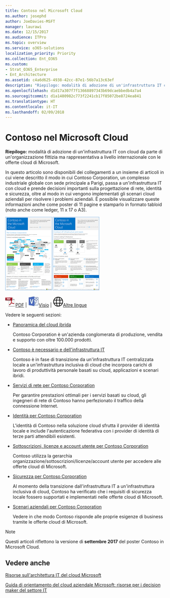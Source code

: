 ```yaml
---
title: Contoso nel Microsoft Cloud
ms.author: josephd
author: JoeDavies-MSFT
manager: laurawi
ms.date: 12/15/2017
ms.audience: ITPro
ms.topic: overview
ms.service: o365-solutions
localization_priority: Priority
ms.collection: Ent_O365
ms.custom:
- Strat_O365_Enterprise
- Ent_Architecture
ms.assetid: c4a6d625-4938-42cc-87e1-56b7a13c63ef
description: "Riepilogo: modalità di adozione di un'infrastruttura IT con cloud da parte di un'organizzazione fittizia ma rappresentativa a livello internazionale con le offerte cloud di Microsoft."
ms.openlocfilehash: d1d17a307f7f13668897343b69dcaebbedb4a7a4
ms.sourcegitcommit: d1a1480982c773f2241cb17f85072be8724ea841
ms.translationtype: HT
ms.contentlocale: it-IT
ms.lasthandoff: 02/09/2018
---
```

# <a name="contoso-in-the-microsoft-cloud"></a>Contoso nel Microsoft Cloud

 **Riepilogo:** modalità di adozione di un'infrastruttura IT con cloud da parte di un'organizzazione fittizia ma rappresentativa a livello internazionale con le offerte cloud di Microsoft.
  
In questo articolo sono disponibili dei collegamenti a un insieme di articoli in cui viene descritto il modo in cui Contoso Corporation, un complesso industriale globale con sede principale a Parigi, passa a un'infrastruttura IT con cloud e prende decisioni importanti sulla progettazione di rete, identità e sicurezza, oltre al modo in cui vengono implementati gli scenari cloud aziendali per risolvere i problemi aziendali. È possibile visualizzare queste informazioni anche come poster di 11 pagine e stamparlo in formato tabloid (noto anche come ledger, 11 x 17 o A3).
  
[![Immagine cursore di Contoso nel poster di Microsoft Cloud.](images/Contoso_Poster/Thumbnail.png)](https://www.microsoft.com/download/details.aspx?id=54427)
  
![File PDF](images/Common_Images/PDFIcon.png)[PDF](https://go.microsoft.com/fwlink/p/?linkid=842085)  | ![File Visio](images/Common_Images/VisioIcon.png)[Visio](https://go.microsoft.com/fwlink/p/?linkid=842086)  | ![Visualizzare una pagina con le versioni in altre lingue](images/Common_Images/GlobeIcon.png)[Altre lingue](https://www.microsoft.com/download/details.aspx?id=54427)
  
Vedere le seguenti sezioni:
  
- [Panoramica del cloud ibrida](hybrid-cloud-overview.md)
    
    Contoso Corporation è un'azienda conglomerata di produzione, vendita e supporto con oltre 100.000 prodotti.
    
- [Contoso è necessario e dell'infrastruttura IT](contoso-it-infrastructure-and-needs.md)
    
    Contoso è in fase di transizione da un'infrastruttura IT centralizzata locale a un'infrastruttura inclusiva di cloud che incorpora carichi di lavoro di produttività personale basati su cloud, applicazioni e scenari ibridi.
    
- [Servizi di rete per Contoso Corporation](networking-for-the-contoso-corporation.md)
    
    Per garantire prestazioni ottimali per i servizi basati su cloud, gli ingegneri di rete di Contoso hanno perfezionato il traffico della connessione Internet.
    
- [Identità per Contoso Corporation](identity-for-the-contoso-corporation.md)
    
    L'identità di Contoso nella soluzione cloud sfrutta il provider di identità locale e include l'autenticazione federativa con i provider di identità di terze parti attendibili esistenti.
    
- [Sottoscrizioni, licenze e account utente per Contoso Corporation](subscriptions-licenses-and-user-accounts-for-the-contoso-corporation.md)
    
    Contoso utilizza la gerarchia organizzazione/sottoscrizioni/licenze/account utente per accedere alle offerte cloud di Microsoft.
    
- [Sicurezza per Contoso Corporation](security-for-the-contoso-corporation.md)
    
    Al momento della transizione dall'infrastruttura IT a un'infrastruttura inclusiva di cloud, Contoso ha verificato che i requisiti di sicurezza locale fossero supportati e implementati nelle offerte cloud di Microsoft.
    
- [Scenari aziendali per Contoso Corporation](enterprise-scenarios-for-the-contoso-corporation.md)
    
    Vedere in che modo Contoso risponde alle proprie esigenze di business tramite le offerte cloud di Microsoft.
    
> [!NOTE]
> Questi articoli riflettono la versione di **settembre 2017** del poster Contoso in Microsoft Cloud.
  
## <a name="see-also"></a>Vedere anche

[Risorse sull'architettura IT del cloud Microsoft](microsoft-cloud-it-architecture-resources.md)

[Guida di orientamento del cloud aziendale Microsoft: risorse per i decision maker del settore IT](https://sway.com/FJ2xsyWtkJc2taRD)



